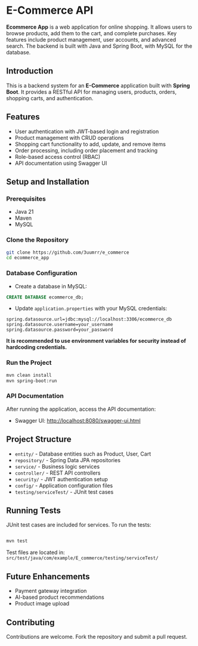 # E-Commerce API

**Ecommerce App** is a web application for online shopping. It allows users to browse products, add them to the cart, and complete purchases. Key features include product management, user accounts, and advanced search. The backend is built with Java and Spring Boot, with MySQL for the database.

## Introduction
This is a backend system for an **E-Commerce** application built with **Spring Boot**. It provides a RESTful API for managing users, products, orders, shopping carts, and authentication.

## Features
- User authentication with JWT-based login and registration
- Product management with CRUD operations
- Shopping cart functionality to add, update, and remove items
- Order processing, including order placement and tracking
- Role-based access control (RBAC)
- API documentation using Swagger UI

## Setup and Installation

### Prerequisites
- Java 21
- Maven
- MySQL

### Clone the Repository
```bash
git clone https://github.com/3uumrr/e_commerce
cd ecommerce_app  
```  

### Database Configuration
- Create a database in MySQL:
```sql
CREATE DATABASE ecommerce_db;  
```  
- Update `application.properties` with your MySQL credentials:
```properties
spring.datasource.url=jdbc:mysql://localhost:3306/ecommerce_db  
spring.datasource.username=your_username  
spring.datasource.password=your_password  
```  
**It is recommended to use environment variables for security instead of hardcoding credentials.**

### Run the Project
```bash
mvn clean install  
mvn spring-boot:run  
```  

### API Documentation
After running the application, access the API documentation:
- Swagger UI: [http://localhost:8080/swagger-ui.html](http://localhost:8080/swagger-ui.html)

## Project Structure
- `entity/` - Database entities such as Product, User, Cart
- `repository/` - Spring Data JPA repositories
- `service/` - Business logic services
- `controller/` - REST API controllers
- `security/` - JWT authentication setup
- `config/` - Application configuration files
- `testing/serviceTest/` - JUnit test cases

## Running Tests
JUnit test cases are included for services. To run the tests:
```bash

mvn test  

```  

Test files are located in:  
`src/test/java/com/example/E_commerce/testing/serviceTest/`

## Future Enhancements
- Payment gateway integration
- AI-based product recommendations
- Product image upload

## Contributing
Contributions are welcome. Fork the repository and submit a pull request.
